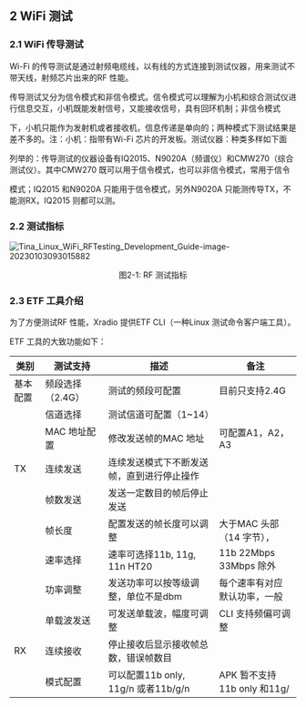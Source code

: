 ## 2 WiFi 测试

### 2.1 WiFi 传导测试

Wi-Fi 的传导测试是通过射频电缆线，以有线的方式连接到测试仪器，用来测试不带天线，射频芯片出来的RF 性能。

传导测试又分为信令模式和非信令模式。信令模式可以理解为小机和综合测试仪进行信息交互，小机既能发射信号，又能接收信号，具有回环机制；非信令模式

下，小机只能作为发射机或者接收机，信息传递是单向的；两种模式下测试结果是差不多的。注：小机：指带有Wi-Fi 芯片的开发板。测试仪器：种类多样如下面

列举的：传导测试的仪器设备有IQ2015、N9020A（频谱仪）和CMW270（综合测试仪）。其中CMW270 既可以用于信令模式，也可以非信令模式，常用于信令

模式；IQ2015 和N9020A 只能用于信令模式，另外N9020A 只能测传导TX，不能测RX，IQ2015 则都可以测。

### 2.2 测试指标

![Tina_Linux_WiFi_RFTesting_Development_Guide-image-20230103093015882](https://cdn.staticaly.com/gh/DongshanPI/Docs-Photos@master/Tina-Sdk/Tina_Linux_WiFi_RFTesting_Development_Guide-image-20230103093015882.png)

<center>图2-1: RF 测试指标</center>

### 2.3 ETF 工具介绍

为了方便测试RF 性能，Xradio 提供ETF CLI（一种Linux 测试命令客户端工具）。

ETF 工具的大致功能如下：

| 类别     | 测试支持         | 描述                                       | 备注                         |
| -------- | ---------------- | ------------------------------------------ | ---------------------------- |
| 基本配置 | 频段选择（2.4G） | 测试的频段可配置                           | 目前只支持2.4G               |
|          | 信道选择         | 测试信道可配置（1~14）                     |                              |
|          | MAC 地址配置     | 修改发送帧的MAC 地址                       | 可配置A1，A2，A3             |
| TX       | 连续发送         | 连续发送模式下不断发送帧，直到进行停止操作 |                              |
|          | 帧数发送         | 发送一定数目的帧后停止发送                 |                              |
|          | 帧长度           | 配置发送的帧长度可以调整                   | 大于MAC 头部（14 字节），    |
|          | 速率选择         | 速率可选择11b, 11g, 11n HT20               | 11b 22Mbps 33Mbps 除外       |
|          | 功率调整         | 发送功率可以按等级调整，单位不是dbm        | 每个速率有对应默认功率，一般 |
|          | 单载波发送       | 可发送单载波，幅度可调整                   | CLI 支持频偏可调整           |
| RX       | 连续接收         | 停止接收后显示接收帧总数，错误帧数目       |                              |
|          | 模式配置         | 可以配置11b only, 11g/n 或者11b/g/n        | APK 暂不支持11b only 和11g/  |